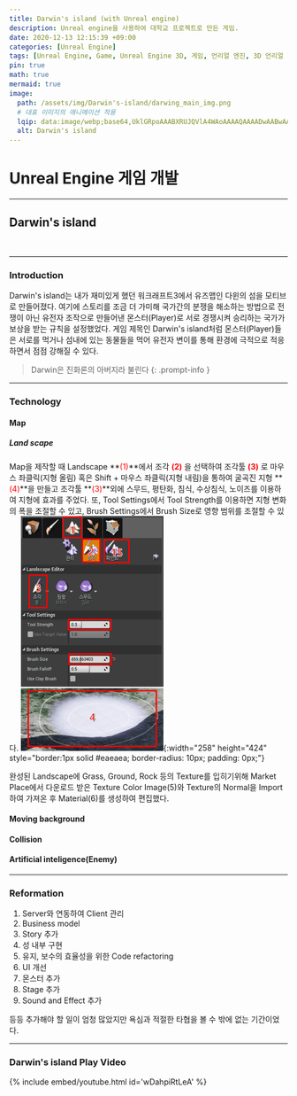 ```yaml
---
title: Darwin's island (with Unreal engine)
description: Unreal engine을 사용하여 대학교 프로젝트로 만든 게임.
date: 2020-12-13 12:15:39 +09:00
categories: [Unreal Engine]
tags: [Unreal Engine, Game, Unreal Engine 3D, 게임, 언리얼 엔진, 3D 언리얼 엔진, PC, PC 게임, PC game, Computer game, 게임 개발, 1인 개발자, 1인 게임, 배틀 로얄, 서바이벌]
pin: true
math: true
mermaid: true
image:
  path: /assets/img/Darwin's-island/darwing_main_img.png
  # 대표 이미지의 애니메이션 적용
  lqip: data:image/webp;base64,UklGRpoAAABXRUJQVlA4WAoAAAAQAAAADwAABwAAQUxQSDIAAAARL0AmbZurmr57yyIiqE8oiG0bejIYEQTgqiDA9vqnsUSI6H+oAERp2HZ65qP/VIAWAFZQOCBCAAAA8AEAnQEqEAAIAAVAfCWkAALp8sF8rgRgAP7o9FDvMCkMde9PK7euH5M1m6VWoDXf2FkP3BqV0ZYbO6NA/VFIAAAA
  alt: Darwin's island
---
```

<!--  -->
# **Unreal Engine 게임 개발**
<hr>

## **Darwin's island**
<br>
<hr>

### **Introduction**
Darwin's island는 내가 재미있게 했던 워크래프트3에서 유즈맵인 다윈의 섬을 모티브로 만들어졌다. 여기에 스토리를 조금 더 가미해 국가간의 분쟁을 해소하는 방법으로 전쟁이 아닌 유전자 조작으로 만들어낸 몬스터(Player)로 서로 경쟁시켜 승리하는 국가가 보상을 받는 규칙을 설정했었다.
게임 제목인 Darwin's island처럼 몬스터(Player)들은 서로를 먹거나 섬내에 있는 동물들을 먹어 유전자 변이를 통해 환경에 극적으로 적응하면서 점점 강해질 수 있다.
>Darwin은 진화론의 아버지라 불린다
{: .prompt-info }

<hr>

### **Technology**

#### **Map**

##### **Land scape**
Map을 제작할 때 Landscape **<span style="color:red;font-size:100%">(1)</span>**에서 조각 **<span style="color:red;font-size:100%">(2)</span>** 을 선택하여 조각툴 **<span style="color:red;font-size:100%">(3)</span>** 로 마우스 좌클릭(지형 올림) 혹은 Shift + 마우스 좌클릭(지형 내림)을 통하여 굴곡진 지형 **<span style="color:red;font-size:100%">(4)</span>**을 만들고 조각툴 **<span style="color:red;font-size:100%">(3)</span>**외에 스무드, 평탄화, 침식, 수상침식, 노이즈를 이용하여 지형에 효과를 주었다. 또, Tool Settings에서 Tool Strength를 이용하면 지형 변화의 폭을 조절할 수 있고, Brush Settings에서 Brush Size로 영향 범위를 조절할 수 있다.
![Land scape](/assets/img/Darwin's-island/landscape.png){:width="258" height="424" style="border:1px solid #eaeaea; border-radius: 10px; padding: 0px;"}

완성된 Landscape에 Grass, Ground, Rock 등의 Texture를 입히기위해 Market Place에서 다운로드 받은 Texture Color Image(5)와 Texture의 Normal을 Import하여 가져온 후 Material(6)를 생성하여 편집했다.


#### **Moving background**


#### **Collision**


#### **Artificial inteligence(Enemy)**


<hr>

### **Reformation**

1. Server와 연동하여 Client 관리
2. Business model
3. Story 추가
4. 성 내부 구현
5. 유지, 보수의 효율성을 위한 Code refactoring
6. UI 개선
7. 몬스터 추가
8. Stage 추가
9. Sound and Effect 추가

등등 추가해야 할 일이 엄청 많았지만 욕심과 적절한 타협을 볼 수 밖에 없는 기간이었다.

<hr>

### **Darwin's island Play Video**
{% include embed/youtube.html id='wDahpiRtLeA' %}
<!-- 이미지 -->
<!-- ![평활 입자 유체역학 커널 그림](/assets/img/smoothed-particle-hydrodynamics/SmoothingKernelFigurewithWhiteBackground.png){:width="500" height="589" style="border:1px solid #eaeaea; border-radius: 10px; padding: 0px;"} 
_**<span style="color:deepskyblue; font-size:150%">Figure 1. </span>
<span style="color:gainsboro;font-size:150%">Particle approximation using particles within the particle range(ℎ), 𝑘ℎ is the particle range, $$r_{ij}$$ is the distance between the neighbor particle and the central particle(red).</span>**_ -->